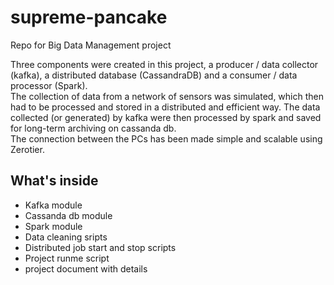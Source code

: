 # supreme-pancake
Repo for Big Data Management project

Three components were created in this project, a producer / data collector (kafka), a distributed database (CassandraDB) and a consumer / data processor (Spark).  
The collection of data from a network of sensors was simulated, which then had to be processed and stored in a distributed and efficient way. The data collected (or generated) by kafka were then processed by spark and saved for long-term archiving on cassanda db.  
The connection between the PCs has been made simple and scalable using Zerotier.

## What's inside
- Kafka module
- Cassanda db module
- Spark module
- Data cleaning sripts
- Distributed job start and stop scripts
- Project runme script
- project document with details
